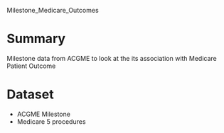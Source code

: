 Milestone_Medicare_Outcomes

# Summary

Milestone data from ACGME to look at the its association with Medicare Patient Outcome

# Dataset

- ACGME Milestone
- Medicare 5 procedures

